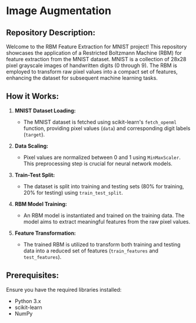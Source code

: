 # Image Augmentation

## Repository Description:

Welcome to the RBM Feature Extraction for MNIST project! This repository showcases the application of a Restricted Boltzmann Machine (RBM) for feature extraction from the MNIST dataset. MNIST is a collection of 28x28 pixel grayscale images of handwritten digits (0 through 9). The RBM is employed to transform raw pixel values into a compact set of features, enhancing the dataset for subsequent machine learning tasks.

## How it Works:

1. **MNIST Dataset Loading:**
   - The MNIST dataset is fetched using scikit-learn's `fetch_openml` function, providing pixel values (`data`) and corresponding digit labels (`target`).

2. **Data Scaling:**
   - Pixel values are normalized between 0 and 1 using `MinMaxScaler`. This preprocessing step is crucial for neural network models.

3. **Train-Test Split:**
   - The dataset is split into training and testing sets (80% for training, 20% for testing) using `train_test_split`.

4. **RBM Model Training:**
   - An RBM model is instantiated and trained on the training data. The model aims to extract meaningful features from the raw pixel values.

5. **Feature Transformation:**
   - The trained RBM is utilized to transform both training and testing data into a reduced set of features (`train_features` and `test_features`).

## Prerequisites:

Ensure you have the required libraries installed:

- Python 3.x
- scikit-learn
- NumPy

